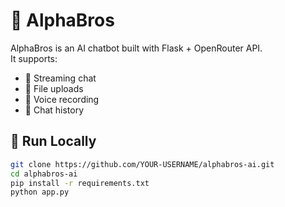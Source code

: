 # 🤖 AlphaBros

AlphaBros is an AI chatbot built with Flask + OpenRouter API.  
It supports:
- 💬 Streaming chat
- 📂 File uploads
- 🎤 Voice recording
- 📑 Chat history

## 🚀 Run Locally
```bash
git clone https://github.com/YOUR-USERNAME/alphabros-ai.git
cd alphabros-ai
pip install -r requirements.txt
python app.py